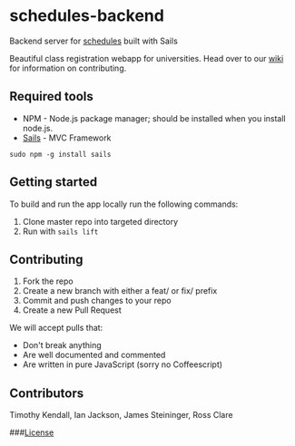 schedules-backend
=================

Backend server for [schedules](https://github.com/timkendall/schedules) built with Sails

Beautiful class registration webapp for universities. Head over to our [wiki](https://github.com/timkendall/schedules/wiki) for information on contributing.

## Required tools
* NPM - Node.js package manager; should be installed when you install node.js.
* [Sails](http://sailsjs.org/#/) - MVC Framework
```
sudo npm -g install sails
```

## Getting started
To build and run the app locally run the following commands:

1. Clone master repo into targeted directory
2. Run with `sails lift`


## Contributing
1. Fork the repo
2. Create a new branch with either a feat/ or fix/ prefix
3. Commit and push changes to your repo
4. Create a new Pull Request

We will accept pulls that:
* Don't break anything
* Are well documented and commented
* Are written in pure JavaScript (sorry no Coffeescript)

## Contributors
Timothy Kendall, Ian Jackson, James Steininger, Ross Clare

###[License](./LICENSE)